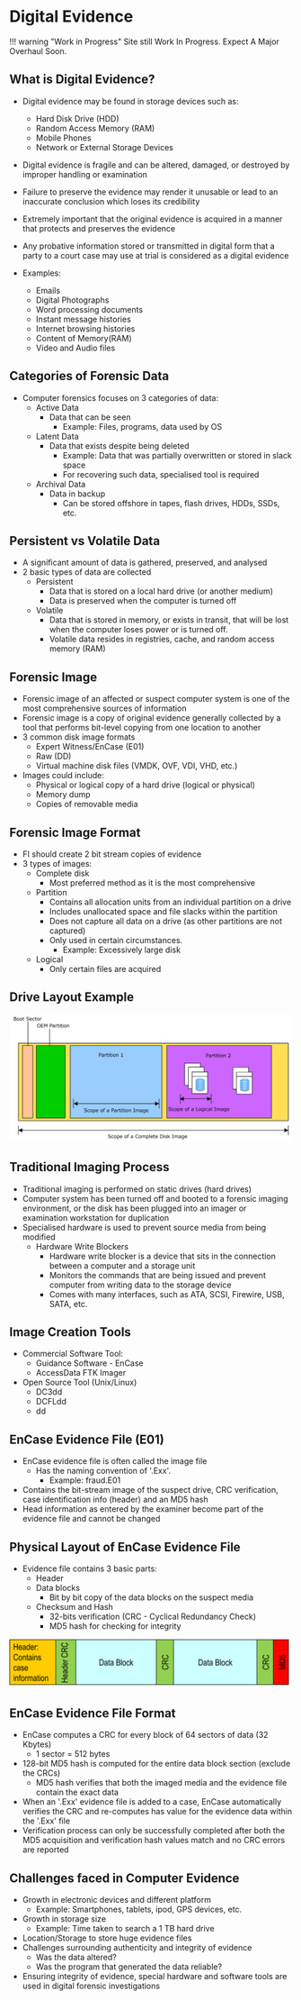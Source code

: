 # Digital Evidence

!!! warning "Work in Progress"
    Site still Work In Progress. Expect A Major Overhaul Soon.

## What is Digital Evidence?

- Digital evidence may be found in storage devices such as:
  - Hard Disk Drive (HDD)
  - Random Access Memory (RAM)
  - Mobile Phones
  - Network or External Storage Devices

- Digital evidence is fragile and can be altered, damaged, or destroyed by improper handling or examination
- Failure to preserve the evidence may render it unusable or lead to an inaccurate conclusion which loses its credibility
- Extremely important that the original evidence is acquired in a manner that protects and preserves the evidence
- Any probative information stored or transmitted in digital form that a party to a court case may use at trial is considered as a digital evidence
- Examples:
  - Emails
  - Digital Photographs
  - Word processing documents
  - Instant message histories
  - Internet browsing histories
  - Content of Memory(RAM)
  - Video and Audio files

## Categories of Forensic Data

- Computer forensics focuses on 3 categories of data:
  - Active Data
    - Data that can be seen
      - Example: Files, programs, data used by OS
  - Latent Data
    - Data that exists despite being deleted
      - Example: Data that was partially overwritten or stored in slack space
      - For recovering such data, specialised tool is required
  - Archival Data
    - Data in backup
      - Can be stored offshore in tapes, flash drives, HDDs, SSDs, etc.

## Persistent vs Volatile Data

- A significant amount of data is gathered, preserved, and analysed
- 2 basic types of data are collected
  - Persistent
    - Data that is stored on a local hard drive (or another medium)
    - Data is preserved when the computer is turned off
  - Volatile
    - Data that is stored in memory, or exists in transit, that will be lost when the computer loses power or is turned off.
    - Volatile data resides in registries, cache, and random access memory (RAM)

## Forensic Image

- Forensic image of an affected or suspect computer system is one of the most comprehensive sources of information
- Forensic image is a copy of original evidence generally collected by a tool that performs bit-level copying from one location to another
- 3 common disk image formats
  - Expert Witness/EnCase (E01)
  - Raw (DD)
  - Virtual machine disk files (VMDK, OVF, VDI, VHD, etc.)
- Images could include:
  - Physical or logical copy of a hard drive (logical or physical)
  - Memory dump
  - Copies of removable media
  
## Forensic Image Format

- FI should create 2 bit stream copies of evidence
- 3 types of images:
  - Complete disk
    - Most preferred method as it is the most comprehensive
  - Partition
    - Contains all allocation units from an individual partition on a drive
    - Includes unallocated space and file slacks within the partition
    - Does not capture all data on a drive (as other partitions are not captured)
    - Only used in certain circumstances.
      - Example: Excessively large disk
  - Logical
    - Only certain files are acquired

## Drive Layout Example

![Drive layout example](1-digital-evidence-images/1-de-drive-layout-example.png)

## Traditional Imaging Process

- Traditional imaging is performed on static drives (hard drives)
- Computer system has been turned off and booted to a forensic imaging environment, or the disk has been plugged into an imager or examination workstation for duplication
- Specialised hardware is used to prevent source media from being modified
  - Hardware Write Blockers
    - Hardware write blocker is a device that sits in the connection between a computer and a storage unit
    - Monitors the commands that are being issued and prevent computer from writing data to the storage device
    - Comes with many interfaces, such as ATA, SCSI, Firewire, USB, SATA, etc.

## Image Creation Tools

- Commercial Software Tool:
  - Guidance Software - EnCase
  - AccessData FTK Imager
- Open Source Tool (Unix/Linux)
  - DC3dd
  - DCFLdd
  - dd

## EnCase Evidence File (E01)

- EnCase evidence file is often called the image file
  - Has the naming convention of '.Exx'.
    - Example: fraud.E01
- Contains the bit-stream image of the suspect drive, CRC verification, case identification info (header) and an MD5 hash
- Head information as entered by the examiner become part of the evidence file and cannot be changed

## Physical Layout of EnCase Evidence File

- Evidence file contains 3 basic parts:
  - Header
  - Data blocks
    - Bit by bit copy of the data blocks on the suspect media
  - Checksum and Hash
    - 32-bits verification (CRC - Cyclical Redundancy Check)
    - MD5 hash for checking for integrity

![EnCase Evidence File](1-digital-evidence-images/1-de-layout-encase-evidence-file.png)

## EnCase Evidence File Format

- EnCase computes a CRC for every block of 64 sectors of data (32 Kbytes)
  - 1 sector = 512 bytes
- 128-bit MD5 hash is computed for the entire data block section (exclude the CRCs)
  - MD5 hash verifies that both the imaged media and the evidence file contain the exact data
- When an '.Exx' evidence file is added to a case, EnCase automatically verifies the CRC and re-computes has value for the evidence data within the '.Exx' file
- Verification process can only be successfully completed after both the MD5 acquisition and verification hash values match and no CRC errors are reported

## Challenges faced in Computer Evidence

- Growth in electronic devices and different platform
  - Example: Smartphones, tablets, ipod, GPS devices, etc.
- Growth in storage size
  - Example: Time taken to search a 1 TB hard drive
- Location/Storage to store huge evidence files
- Challenges surrounding authenticity and integrity of evidence
  - Was the data altered?
  - Was the program that generated the data reliable?
- Ensuring integrity of evidence, special hardware and software tools are used in digital forensic investigations
